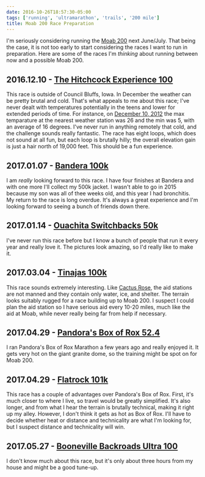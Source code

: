 ```yaml
---
date: 2016-10-26T18:57:30-05:00
tags: ['running', 'ultramarathon', 'trails', '200 mile']
title: Moab 200 Race Preparation
---
```


I'm seriously considering running the [Moab 200](http://www.grandslam200.com/moab-200.html) next June/July. That being the case, it is not too early to start considering the races I want to run in preparation. Here are some of the races I'm _thinking_ about running between now and a possible Moab 200.

## 2016.12.10 - [The Hitchcock Experience 100](http://www.irunwithgoats.org/hitchcock-hundred.html/)

This race is outside of Council Bluffs, Iowa. In December the weather can be pretty brutal and cold. That's what appeals to me about this race; I've never dealt with temperatures potentially in the teens and lower for extended periods of time. For instance, on [December 10, 2012](https://www.wunderground.com/history/airport/KCBF/2012/12/10/DailyHistory.html?req_city=Underwood&req_state=IA&req_statename=&reqdb.zip=51576&reqdb.magic=1&reqdb.wmo=99999) the max temparature at the nearest weather station was 26 and the min was 5, with an average of 16 degrees. I've never run in anything remotely that cold, and the challenge sounds really fantastic. The race has eight loops, which does not sound at all fun, but each loop is brutally hilly; the overall elevation gain is just a hair north of 19,000 feet. This should be a fun experience.

## 2017.01.07 - [Bandera 100k](http://www.tejastrails.com/bandera/)

I am _really_ looking forward to this race. I have four finishes at Bandera and with one more I'll collect my 500k jacket. I wasn't able to go in 2015 because my son was all of thee weeks old, and this year I had bronchitis. My return to the race is long overdue. It's always a great experience and I'm looking forward to seeing a bunch of friends down there.

## 2017.01.14 - [Ouachita Switchbacks 50k](https://www.facebook.com/events/1441951025820352/)

I've never run this race before but I know a bunch of people that run it every year and really love it. The pictures look amazing, so I'd really like to make it.

## 2017.03.04 - [Tinajas 100k](http://www.tejastrails.com/tinajas/)

This race sounds extremely interesting. Like [Cactus Rose](http://www.tejastrails.com/cactus-rose/), the aid stations are not manned and they contain only water, ice, and shelter. The terrain looks suitably rugged for a race building up to Moab 200. I suspect I could plan the aid station so I have serious aid every 10-20 miles, much like the aid at Moab, while never really being far from help if necessary.

## 2017.04.29 - [Pandora's Box of Rox 52.4](http://www.tejastrails.com/pandora/)

I ran Pandora's Box of Rox Marathon a few years ago and really enjoyed it. It gets very hot on the giant granite dome, so the training might be spot on for Moab 200.

## 2017.04.29 - [Flatrock 101k](http://www.flatrock101.com/)

This race has a couple of advantages over Pandora's Box of Rox. First, it's much closer to where I live, so travel would be greatly simplified. It's also longer, and from what I hear the terrain is brutally technical, making it right up my alley. However, I don't think it gets as hot as Box of Rox. I'll have to decide whether heat or distance and technicality are what I'm looking for, but I suspect distance and technicality will win.

## 2017.05.27 - [Booneville Backroads Ultra 100](http://boonevillebackroadsultra.com/)

I don't know much about this race, but it's only about three hours from my house and might be a good tune-up.

